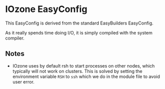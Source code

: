 # IOzone EasyConfig

This EasyConfig is derived from the standard EasyBuilders EasyConfig.

As it really spends time doing I/O, it is simply compiled with the system compiler.

## Notes

* IOzone uses by default rsh to start processes on other nodes, which typically will
  not work on clusters. This is solved by setting the environment variable 
  `RSH` to `ssh` which we do in the module file to avoid user error.
